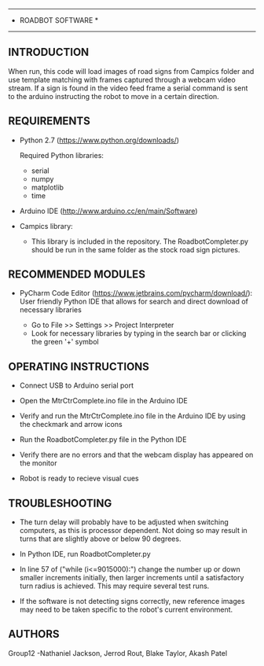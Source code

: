 --------------------
* ROADBOT SOFTWARE *
--------------------


INTRODUCTION
------------

When run, this code will load images of road signs from Campics folder and use template matching 
with frames captured through a webcam video stream. If a sign is found in the video feed frame a 
serial command is sent to the arduino instructing the robot to move in a certain direction.


REQUIREMENTS
------------

* Python 2.7 (https://www.python.org/downloads/)
	
  Required Python libraries:

  - serial					
  - numpy                        
  - matplotlib          
  - time
  

* Arduino IDE (http://www.arduino.cc/en/main/Software)

* Campics library:

  - This library is included in the repository. The RoadbotCompleter.py should be run in the same
    folder as the stock road sign pictures.


RECOMMENDED MODULES
-------------------

* PyCharm Code Editor (https://www.jetbrains.com/pycharm/download/):
  User friendly Python IDE that allows for search and direct download of necessary libraries 

  - Go to File >> Settings >> Project Interpreter 
  - Look for necessary libraries by typing in the search bar or clicking the green '+' symbol


OPERATING INSTRUCTIONS
----------------------

* Connect USB to Arduino serial port 
 
* Open the MtrCtrComplete.ino file in the Arduino IDE

* Verify and run the MtrCtrComplete.ino file in the Arduino IDE by using the checkmark and arrow icons

* Run the RoadbotCompleter.py file in the Python IDE

* Verify there are no errors and that the webcam display has appeared on the monitor

* Robot is ready to recieve visual cues


TROUBLESHOOTING
---------------

* The turn delay will probably have to be adjusted when switching computers, as this is processor dependent.
  Not doing so may result in turns that are slightly above or below 90 degrees.

* In Python IDE, run RoadbotCompleter.py 

* In line 57 of ("while (i<=9015000):") change the number up or down smaller increments initially, then larger 
  increments until a satisfactory turn radius is achieved. This may require several test runs.

* If the software is not detecting signs correctly, new reference images may need to be taken specific to
  the robot's current environment.

AUTHORS
-------

Group12 -Nathaniel Jackson, Jerrod Rout, Blake Taylor, Akash Patel
